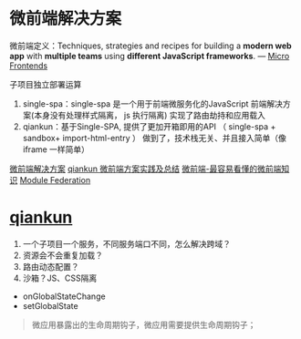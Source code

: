 # 微前端解决方案

微前端定义：Techniques, strategies and recipes for building a **modern web app** with **multiple teams** using **different JavaScript frameworks**. — [Micro Frontends](https://micro-frontends.org/) 


子项目独立部署运算

1. single-spa：single-spa 是一个用于前端微服务化的JavaScript 前端解决方案(本身没有处理样式隔离， js 执行隔离) 实现了路由劫持和应用载入
2. qiankun：基于Single-SPA, 提供了更加开箱即用的API （ single-spa + sandbox+ import-html-entry ） 做到了，技术栈无关、并且接入简单（像iframe 一样简单）




[微前端解决方案](https://segmentfault.com/a/1190000040275586) 
[qiankun 微前端方案实践及总结](https://juejin.cn/post/6844904185910018062#heading-29) 
[微前端-最容易看懂的微前端知识](https://juejin.cn/post/6844904162509979662) 
[Module Federation](https://stackblitz.com/github/webpack/webpack.js.org/tree/master/examples/module-federation?file=README.md&terminal=start&terminal=) 


# [qiankun](https://www.npmjs.com/package/qiankun) 

1. 一个子项目一个服务，不同服务端口不同，怎么解决跨域？
2. 资源会不会重复加载？
3. 路由动态配置？
4. 沙箱？JS、CSS隔离


- onGlobalStateChange
- setGlobalState

> 微应用暴露出的生命周期钩子，微应用需要提供生命周期钩子；
